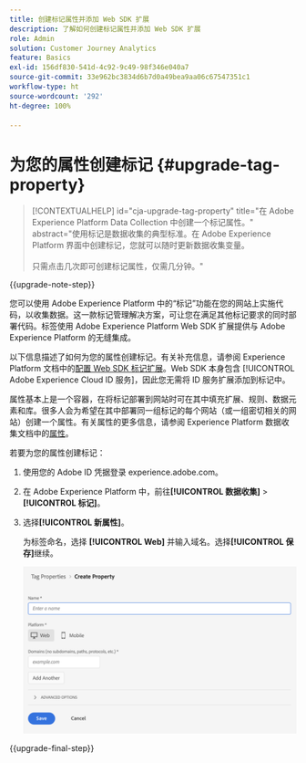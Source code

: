 ```yaml
---
title: 创建标记属性并添加 Web SDK 扩展
description: 了解如何创建标记属性并添加 Web SDK 扩展
role: Admin
solution: Customer Journey Analytics
feature: Basics
exl-id: 156df830-541d-4c92-9c49-98f346e040a7
source-git-commit: 33e962bc3834d6b7d0a49bea9aa06c67547351c1
workflow-type: ht
source-wordcount: '292'
ht-degree: 100%

---
```


# 为您的属性创建标记 {#upgrade-tag-property}

<!-- markdownlint-disable MD034 -->

>[!CONTEXTUALHELP]
>id="cja-upgrade-tag-property"
>title="在 Adobe Experience Platform Data Collection 中创建一个标记属性。"
>abstract="使用标记是数据收集的典型标准。在 Adobe Experience Platform 界面中创建标记，您就可以随时更新数据收集变量。<br><br>只需点击几次即可创建标记属性，仅需几分钟。"

<!-- markdownlint-enable MD034 -->

{{upgrade-note-step}}

您可以使用 Adobe Experience Platform 中的“标记”功能在您的网站上实施代码，以收集数据。这一款标记管理解决方案，可让您在满足其他标记要求的同时部署代码。标签使用 Adobe Experience Platform Web SDK 扩展提供与 Adobe Experience Platform 的无缝集成。

以下信息描述了如何为您的属性创建标记。有关补充信息，请参阅 Experience Platform 文档中的[配置 Web SDK 标记扩展](https://experienceleague.adobe.com/zh-hans/docs/experience-platform/tags/extensions/client/web-sdk/web-sdk-extension-configuration)。Web SDK 本身包含 [!UICONTROL Adobe Experience Cloud ID 服务]，因此您无需将 ID 服务扩展添加到标记中。

属性基本上是一个容器，在将标记部署到网站时可在其中填充扩展、规则、数据元素和库。很多人会为希望在其中部署同一组标记的每个网站（或一组密切相关的网站）创建一个属性。有关属性的更多信息，请参阅 Experience Platform 数据收集文档中的[属性](https://experienceleague.adobe.com/zh-hans/docs/experience-platform/tags/admin/companies-and-properties)。

若要为您的属性创建标记：

1. 使用您的 Adobe ID 凭据登录 experience.adobe.com。

1. 在 Adobe Experience Platform 中，前往&#x200B;**[!UICONTROL 数据收集]** > **[!UICONTROL 标记]**。

1. 选择&#x200B;**[!UICONTROL 新属性]**。

   为标签命名，选择 **[!UICONTROL Web]** 并输入域名。选择&#x200B;**[!UICONTROL 保存]**&#x200B;继续。

   ![创建资产](assets/create-property.png)

{{upgrade-final-step}}
